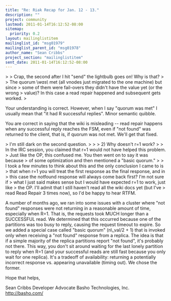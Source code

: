 ```yaml
---
title: "Re: Riak Recap for Jan. 12 - 13."
description: ""
project: community
lastmod: 2011-01-14T16:12:52-08:00
sitemap:
  priority: 0.2
layout: mailinglistitem
mailinglist_id: "msg01979"
mailinglist_parent_id: "msg01978"
author_name: "Sean Cribbs"
project_section: "mailinglistitem"
sent_date: 2011-01-14T16:12:52-08:00
---
```


&gt; 
&gt; Crap, the second after I hit "send" the lightbulb goes on! Why is that?
&gt; 
&gt; The quorum \\_was\\_ met (all vnodes just migrated to the one machine) but since 
&gt; some of them were fail-overs they didn't have the value yet (or the wrong 
&gt; value)? In this case a read repair happened and subsequent gets worked.
&gt; 

Your understanding is correct. However, when I say "quorum was met" I usually 
mean that "it had R successful replies". Minor semantic quibble. 

You are correct in saying that the wiki is misleading -- read repair happens 
when any successful reply reaches the FSM, even if "not found" was returned to 
the client, that is, if quorum was not met. We'll get that fixed.

&gt; I'm still dark on the second question.
&gt; 
&gt; 
&gt; 2) Why doesn't r=1 work?
&gt; 
&gt; In the IRC session, you claimed that r=1 would not have helped this problem. 
&gt; Just like the OP, this confused me. You then went on to say it was because 
&gt; of some optimization and then mentioned a "basic quorum."
&gt; 
&gt; I took a few minutes to think about this and the only conclusion I came to is 
&gt; that when r=1 you will treat the first response as the final response, and in 
&gt; this case the notfound response will always come back first? I'm not sure if 
&gt; what I just said makes sense but I would have expected r=1 to work, just like 
&gt; the OP. I'll admit that I still haven't read all the wiki docs yet (but I've 
&gt; read Read Repair 3 times now), so I'd be happy to hear RTFM.

A number of months ago, we ran into some issues with a cluster where "not 
found" responses were not returning in a reasonable amount of time, especially 
when R=1. That is, the requests took MUCH longer than a SUCCESSFUL read. We 
determined that this occurred because one of the partitions was too busy to 
reply, causing the request timeout to expire. So we added a special case 
called "basic quorum" (n\\_val/2 + 1) that is invoked only when receiving a "not 
found" response from a replica. The idea is that if a simple majority of the 
replica partitions report "not found", it's probably not there. This way, you 
don't sit around waiting for the last lonely partition to reply when R=1 (and 
your successful reads are still fast because you only wait for one replica). 
It's a tradeoff of availability: returning a potentially incorrect response vs. 
appearing unavailable (timing out). We chose the former.

Hope that helps,

Sean Cribbs 
Developer Advocate
Basho Technologies, Inc.
http://basho.com/

